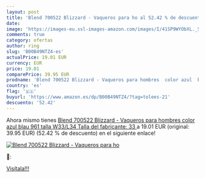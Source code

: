 ```yaml
---
layout: post
title: 'Blend 700522 Blizzard - Vaqueros para ho al 52.42 % de descuento'
date: 
image: 'https://images-eu.ssl-images-amazon.com/images/I/41SP9WYObXL._SL200_.jpg'
comments: true
category: ofertas
author: ring
slug: 'B00B49NTZ4-es'
actualPrice: 19.01 EUR
currency: EUR
price: 19.01
comparePrice: 39.95 EUR
prodname: 'Blend 700522 Blizzard - Vaqueros para hombres  color azul  blau 961   talla W33/L34  Talla del fabricante: 33 '
country: 'es'
flag: '🇪🇸'
buyurl: 'https://www.amazon.es/dp/B00B49NTZ4/?tag=tolees-21'
descuento: '52.42'
---
```


Ahora mismo tienes [Blend 700522 Blizzard - Vaqueros para hombres  color azul  blau 961   talla W33/L34  Talla del fabricante: 33 ](https://www.amazon.es/dp/B00B49NTZ4/?tag=tolees-21) a 19.01 EUR (original: 39.95 EUR) (52.42 %  de descuento) en el siguiente enlace!

[![Blend 700522 Blizzard - Vaqueros para ho](https://images-eu.ssl-images-amazon.com/images/I/41SP9WYObXL._SL200_.jpg)](https://www.amazon.es/dp/B00B49NTZ4/?tag=tolees-21)

🔎:


[Visítala!!!](https://www.amazon.es/dp/B00B49NTZ4/?tag=tolees-21)
